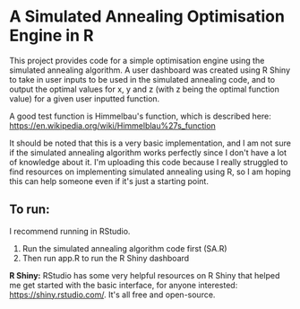 # A Simulated Annealing Optimisation Engine in R
This project provides code for a simple optimisation engine using the simulated annealing algorithm. A user dashboard was created using R Shiny to take in user inputs to be used in the simulated annealing code, and to output the optimal values for x, y and z (with z being the optimal function value) for a given user inputted function.

A good test function is Himmelbau's function, which is described here: https://en.wikipedia.org/wiki/Himmelblau%27s_function

It should be noted that this is a very basic implementation, and I am not sure if the simulated annealing algorithm works perfectly since I don't have a lot of knowledge about it. I'm uploading this code because I really struggled to find resources on implementing simulated annealing using R, so I am hoping this can help someone even if it's just a starting point.

## To run:
I recommend running in RStudio.
1. Run the simulated annealing algorithm code first (SA.R)
2. Then run app.R to run the R Shiny dashboard

**R Shiny:** RStudio has some very helpful resources on R Shiny that helped me get started with the basic interface, for anyone interested: https://shiny.rstudio.com/. It's all free and open-source.
